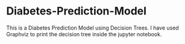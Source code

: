 # Diabetes-Prediction-Model
This is a Diabetes Prediction Model using Decision Trees.
I have used Graphviz to print the decision tree inside the jupyter notebook.


